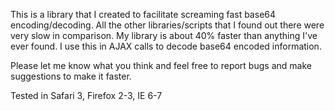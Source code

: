 This is a library that I created to facilitate screaming fast base64 encoding/decoding.  All the other libraries/scripts that I found out there were very slow in comparison.  My library is about 40% faster than anything I've ever found.  I use this in AJAX calls to decode base64 encoded information.

Please let me know what you think and feel free to report bugs and make suggestions to make it faster.

Tested in Safari 3, Firefox 2-3, IE 6-7